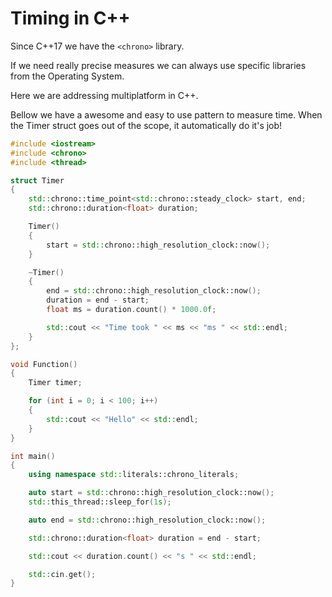 # Timing in C++

Since C++17 we have the ```<chrono>``` library.

If we need really precise measures we can always use specific libraries from the Operating System.

Here we are addressing multiplatform in C++.

Bellow we have a awesome and easy to use pattern to measure time. When the Timer struct goes out of the scope, it automatically do it's job!

```cpp
#include <iostream>
#include <chrono>
#include <thread>

struct Timer
{
    std::chrono::time_point<std::chrono::steady_clock> start, end;
    std::chrono::duration<float> duration;

    Timer()
    {
        start = std::chrono::high_resolution_clock::now();
    }

    ~Timer()
    {
        end = std::chrono::high_resolution_clock::now();
        duration = end - start;
        float ms = duration.count() * 1000.0f;

        std::cout << "Time took " << ms << "ms " << std::endl;
    }
};

void Function()
{
    Timer timer;

    for (int i = 0; i < 100; i++)
    {
        std::cout << "Hello" << std::endl;
    }
}

int main()
{
    using namespace std::literals::chrono_literals;

    auto start = std::chrono::high_resolution_clock::now();
    std::this_thread::sleep_for(1s);

    auto end = std::chrono::high_resolution_clock::now();

    std::chrono::duration<float> duration = end - start;

    std::cout << duration.count() << "s " << std::endl;

    std::cin.get();
}

```

